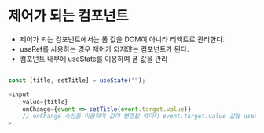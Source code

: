 # 제어가 되는 컴포넌트

- 제어가 되는 컴포넌트에서는 폼 값을 DOM이 아니라 리액트로 관리한다.
- useRef를 사용하는 경우 제어가 되지않는 컴포넌트가 된다.
- 컴포넌트 내부에 useState를 이용하여 폼 값을 관리

```javascript

const [title, setTitle] = useState("");

<input
    value={title}
    onChange={event => setTitle(event.target.value)}
    // onChange 속성을 이용하여 값이 변경될 때마다 event.target.value 값을 useState로 상태 값 변경
>

```
